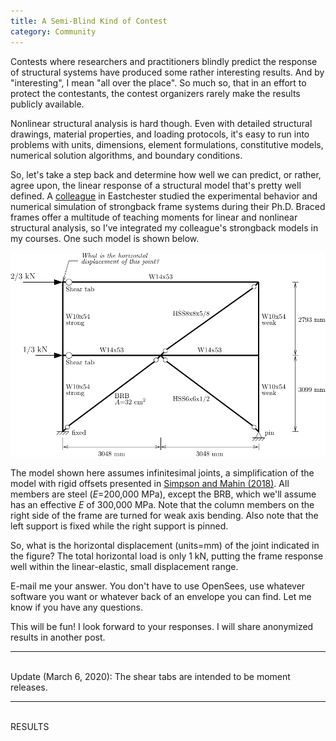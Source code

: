 ```yaml
---
title: A Semi-Blind Kind of Contest
category: Community
---
```


Contests where researchers and practitioners blindly predict the response of structural systems have produced some rather 
interesting results. And by "interesting", I mean "all over the place". So much so, that in an effort to protect the 
contestants, the contest organizers rarely make the results publicly available.

Nonlinear structural analysis is hard though. Even with detailed structural drawings, material properties, and loading 
protocols, it's easy to run into problems with units, dimensions, element formulations, constitutive models, numerical
solution algorithms, and boundary conditions.

So, let's take a step back and determine how well we can predict, or rather, agree upon, the linear response of a structural
model that's pretty well defined. A [colleague](https://simpsoba.wordpress.com/) in Eastchester studied the experimental behavior and numerical simulation of 
strongback frame systems during their Ph.D. Braced frames offer a multitude of teaching moments for linear and nonlinear 
structural analysis, so I’ve integrated my colleague's strongback models in my courses. One such model is shown below.

![Strongback frame model and loads](/assets/images/Strongback.png)

The model shown here assumes infinitesimal joints, a simplification of the model with rigid offsets presented in
[Simpson and Mahin (2018)](https://doi.org/10.1061/(ASCE)ST.1943-541X.0001960). 
All members are steel (_E_=200,000 MPa), except the BRB, which we'll assume has an effective _E_ of 300,000 MPa. Note that the
column members on the right side of the frame are turned for weak axis bending. Also note that the left support is fixed 
while the right support is pinned.

So, what is the horizontal displacement (units=mm) of the joint indicated in the figure? The total horizontal load is only 
1 kN, putting the frame response well within the linear-elastic, small displacement range.

E-mail me your answer. You don't have to use OpenSees, 
use whatever software you want or whatever back of an envelope you can find. Let me know if you have any questions.

This will be fun! I look forward to your responses. I will share anonymized results in another post.

---
<br>
Update (March 6, 2020): The shear tabs are intended to be moment releases.

---
<br>
RESULTS
